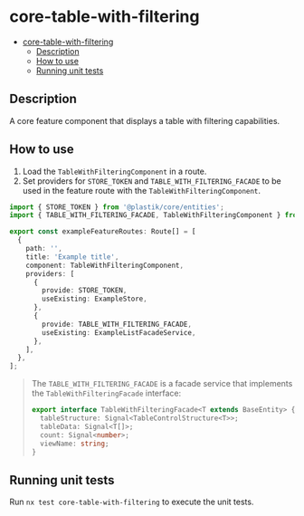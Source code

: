 # core-table-with-filtering

- [core-table-with-filtering](#core-table-with-filtering)
  - [Description](#description)
  - [How to use](#how-to-use)
  - [Running unit tests](#running-unit-tests)

## Description

A core feature component that displays a table with filtering capabilities.

## How to use

1. Load the `TableWithFilteringComponent` in a route.
2. Set providers for `STORE_TOKEN` and `TABLE_WITH_FILTERING_FACADE` to be used in the feature route with the `TableWithFilteringComponent`.

```typescript
import { STORE_TOKEN } from '@plastik/core/entities';
import { TABLE_WITH_FILTERING_FACADE, TableWithFilteringComponent } from '@plastik/core/list-view';

export const exampleFeatureRoutes: Route[] = [
  {
    path: '',
    title: 'Example title',
    component: TableWithFilteringComponent,
    providers: [
      {
        provide: STORE_TOKEN,
        useExisting: ExampleStore,
      },
      {
        provide: TABLE_WITH_FILTERING_FACADE,
        useExisting: ExampleListFacadeService,
      },
    ],
  },
];
```

> The `TABLE_WITH_FILTERING_FACADE` is a facade service that implements the `TableWithFilteringFacade` interface:
>
> ```typescript
> export interface TableWithFilteringFacade<T extends BaseEntity> {
>   tableStructure: Signal<TableControlStructure<T>>;
>   tableData: Signal<T[]>;
>   count: Signal<number>;
>   viewName: string;
> }
> ```

## Running unit tests

Run `nx test core-table-with-filtering` to execute the unit tests.
